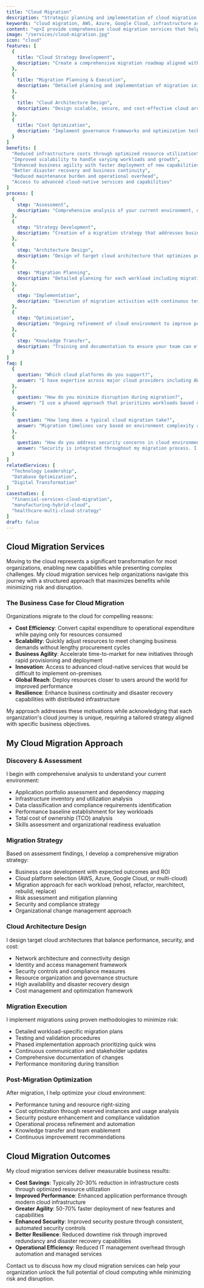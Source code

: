 ```yaml
---
title: "Cloud Migration"
description: "Strategic planning and implementation of cloud migration initiatives that reduce costs, improve scalability, and enhance business agility."
keywords: "cloud migration, AWS, Azure, Google Cloud, infrastructure as code, cloud strategy, cloud architecture, cloud optimization"
content: "<p>I provide comprehensive cloud migration services that help organizations transition from traditional on-premises infrastructure to modern cloud environments. My structured approach minimizes risk while maximizing the benefits of cloud adoption.</p><p>Whether you're considering a complete migration to public cloud, implementing a hybrid strategy, or optimizing existing cloud resources, I provide the expertise needed to succeed.</p>"
image: "/services/cloud-migration.jpg"
icon: "cloud"
features: [
  {
    title: "Cloud Strategy Development",
    description: "Create a comprehensive migration roadmap aligned with your business objectives and technical requirements."
  },
  {
    title: "Migration Planning & Execution",
    description: "Detailed planning and implementation of migration initiatives with minimal disruption to operations."
  },
  {
    title: "Cloud Architecture Design",
    description: "Design scalable, secure, and cost-effective cloud architectures tailored to your specific needs."
  },
  {
    title: "Cost Optimization",
    description: "Implement governance frameworks and optimization techniques to manage cloud costs effectively."
  }
]
benefits: [
  "Reduced infrastructure costs through optimized resource utilization",
  "Improved scalability to handle varying workloads and growth",
  "Enhanced business agility with faster deployment of new capabilities",
  "Better disaster recovery and business continuity",
  "Reduced maintenance burden and operational overhead",
  "Access to advanced cloud-native services and capabilities"
]
process: [
  {
    step: "Assessment",
    description: "Comprehensive analysis of your current environment, dependencies, and requirements to establish migration scope."
  },
  {
    step: "Strategy Development",
    description: "Creation of a migration strategy that addresses business objectives, technical constraints, and risk factors."
  },
  {
    step: "Architecture Design",
    description: "Design of target cloud architecture that optimizes performance, security, and cost-efficiency."
  },
  {
    step: "Migration Planning",
    description: "Detailed planning for each workload including migration approach, timing, and success criteria."
  },
  {
    step: "Implementation",
    description: "Execution of migration activities with continuous testing and validation to ensure success."
  },
  {
    step: "Optimization",
    description: "Ongoing refinement of cloud environment to improve performance, security, and cost-efficiency."
  },
  {
    step: "Knowledge Transfer",
    description: "Training and documentation to ensure your team can effectively manage the cloud environment."
  }
]
faq: [
  {
    question: "Which cloud platforms do you support?",
    answer: "I have expertise across major cloud providers including AWS, Microsoft Azure, and Google Cloud Platform. I help you select the platform that best aligns with your requirements or implement multi-cloud strategies when appropriate."
  },
  {
    question: "How do you minimize disruption during migration?",
    answer: "I use a phased approach that prioritizes workloads based on complexity and business impact. I implement thorough testing processes, establish rollback procedures, and often use parallel environments to ensure continuity during transition."
  },
  {
    question: "How long does a typical cloud migration take?",
    answer: "Migration timelines vary based on environment complexity and scope. Small environments might be migrated in 2-3 months, while large enterprise migrations typically take 6-18 months. I provide detailed timelines during the assessment phase."
  },
  {
    question: "How do you address security concerns in cloud environments?",
    answer: "Security is integrated throughout my migration process. I implement industry best practices for cloud security, comply with relevant regulations, and often enhance security posture compared to on-premises environments through automation and improved visibility."
  }
]
relatedServices: [
  "Technology Leadership",
  "Database Optimization",
  "Digital Transformation"
]
casestudies: [
  "financial-services-cloud-migration",
  "manufacturing-hybrid-cloud",
  "healthcare-multi-cloud-strategy"
]
draft: false
---
```


## Cloud Migration Services

Moving to the cloud represents a significant transformation for most organizations, enabling new capabilities while presenting complex challenges. My cloud migration services help organizations navigate this journey with a structured approach that maximizes benefits while minimizing risk and disruption.

### The Business Case for Cloud Migration

Organizations migrate to the cloud for compelling reasons:

- **Cost Efficiency**: Convert capital expenditure to operational expenditure while paying only for resources consumed
- **Scalability**: Quickly adjust resources to meet changing business demands without lengthy procurement cycles
- **Business Agility**: Accelerate time-to-market for new initiatives through rapid provisioning and deployment
- **Innovation**: Access to advanced cloud-native services that would be difficult to implement on-premises
- **Global Reach**: Deploy resources closer to users around the world for improved performance
- **Resilience**: Enhance business continuity and disaster recovery capabilities with distributed infrastructure

My approach addresses these motivations while acknowledging that each organization's cloud journey is unique, requiring a tailored strategy aligned with specific business objectives.

## My Cloud Migration Approach

### Discovery & Assessment

I begin with comprehensive analysis to understand your current environment:

- Application portfolio assessment and dependency mapping
- Infrastructure inventory and utilization analysis
- Data classification and compliance requirements identification
- Performance baseline establishment for key workloads
- Total cost of ownership (TCO) analysis
- Skills assessment and organizational readiness evaluation

### Migration Strategy

Based on assessment findings, I develop a comprehensive migration strategy:

- Business case development with expected outcomes and ROI
- Cloud platform selection (AWS, Azure, Google Cloud, or multi-cloud)
- Migration approach for each workload (rehost, refactor, rearchitect, rebuild, replace)
- Risk assessment and mitigation planning
- Security and compliance strategy
- Organizational change management approach

### Cloud Architecture Design

I design target cloud architectures that balance performance, security, and cost:

- Network architecture and connectivity design
- Identity and access management framework
- Security controls and compliance measures
- Resource organization and governance structure
- High availability and disaster recovery design
- Cost management and optimization framework

### Migration Execution

I implement migrations using proven methodologies to minimize risk:

- Detailed workload-specific migration plans
- Testing and validation procedures
- Phased implementation approach prioritizing quick wins
- Continuous communication and stakeholder updates
- Comprehensive documentation of changes
- Performance monitoring during transition

### Post-Migration Optimization

After migration, I help optimize your cloud environment:

- Performance tuning and resource right-sizing
- Cost optimization through reserved instances and usage analysis
- Security posture enhancement and compliance validation
- Operational process refinement and automation
- Knowledge transfer and team enablement
- Continuous improvement recommendations

## Cloud Migration Outcomes

My cloud migration services deliver measurable business results:

- **Cost Savings**: Typically 20-30% reduction in infrastructure costs through optimized resource utilization
- **Improved Performance**: Enhanced application performance through modern cloud infrastructure
- **Greater Agility**: 50-70% faster deployment of new features and capabilities
- **Enhanced Security**: Improved security posture through consistent, automated security controls
- **Better Resilience**: Reduced downtime risk through improved redundancy and disaster recovery capabilities
- **Operational Efficiency**: Reduced IT management overhead through automation and managed services

Contact us to discuss how my cloud migration services can help your organization unlock the full potential of cloud computing while minimizing risk and disruption.